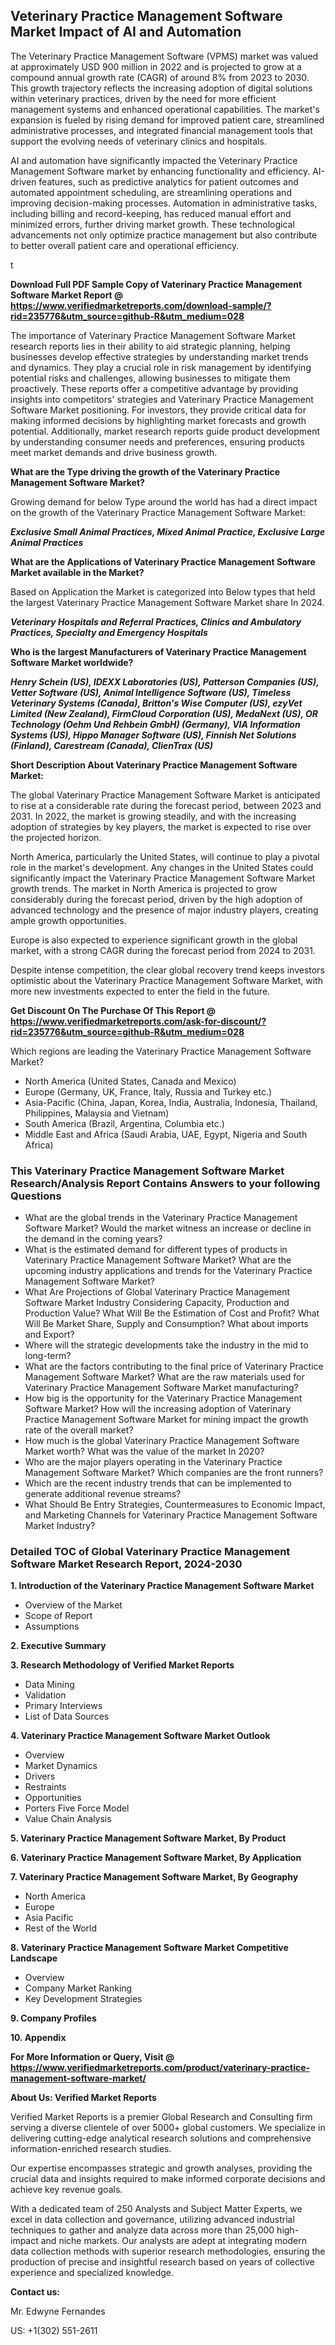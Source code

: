 <h2>Veterinary Practice Management Software Market Impact of AI and Automation</h2><p>The Veterinary Practice Management Software (VPMS) market was valued at approximately USD 900 million in 2022 and is projected to grow at a compound annual growth rate (CAGR) of around 8% from 2023 to 2030. This growth trajectory reflects the increasing adoption of digital solutions within veterinary practices, driven by the need for more efficient management systems and enhanced operational capabilities. The market's expansion is fueled by rising demand for improved patient care, streamlined administrative processes, and integrated financial management tools that support the evolving needs of veterinary clinics and hospitals.</p><p>AI and automation have significantly impacted the Veterinary Practice Management Software market by enhancing functionality and efficiency. AI-driven features, such as predictive analytics for patient outcomes and automated appointment scheduling, are streamlining operations and improving decision-making processes. Automation in administrative tasks, including billing and record-keeping, has reduced manual effort and minimized errors, further driving market growth. These technological advancements not only optimize practice management but also contribute to better overall patient care and operational efficiency.</p>t</p><p id="" class=""><strong>Download Full PDF Sample Copy of Vaterinary Practice Management Software Market Report @ <a href="https://www.verifiedmarketreports.com/download-sample/?rid=235776&utm_source=github-R&utm_medium=028" target="_blank">https://www.verifiedmarketreports.com/download-sample/?rid=235776&utm_source=github-R&utm_medium=028</a></strong></p><p>The importance of&nbsp;Vaterinary Practice Management Software Market research reports lies in their ability to aid strategic planning, helping businesses develop effective strategies by understanding market trends and dynamics. They play a crucial role in risk management by identifying potential risks and challenges, allowing businesses to mitigate them proactively. These reports offer a competitive advantage by providing insights into competitors' strategies and Vaterinary Practice Management Software Market positioning. For investors, they provide critical data for making informed decisions by highlighting market forecasts and growth potential. Additionally, market research reports guide product development by understanding consumer needs and preferences, ensuring products meet market demands and drive business growth.</p><p><strong>What are the&nbsp;Type driving the growth of the Vaterinary Practice Management Software Market?</strong></p><p id="" class="">Growing demand for below Type around the world has had a direct impact on the growth of the Vaterinary Practice Management Software Market:</p><em><strong>Exclusive Small Animal Practices, Mixed Animal Practice, Exclusive Large Animal Practices</strong></em></p><strong>What are the&nbsp;Applications&nbsp;of Vaterinary Practice Management Software Market available in the Market?</strong></p><p id="" class="">Based on Application the Market is categorized into Below types that held the largest Vaterinary Practice Management Software Market share In 2024.</p><em><strong>Veterinary Hospitals and Referral Practices, Clinics and Ambulatory Practices, Specialty and Emergency Hospitals</strong></em></p><strong>Who is the largest Manufacturers of Vaterinary Practice Management Software Market worldwide?</strong></p><p><em><strong>Henry Schein (US), IDEXX Laboratories (US), Patterson Companies (US), Vetter Software (US), Animal Intelligence Software (US), Timeless Veterinary Systems (Canada), Britton's Wise Computer (US), ezyVet Limited (New Zealand), FirmCloud Corporation (US), MedaNext (US), OR Technology (Oehm Und Rehbein GmbH) (Germany), VIA Information Systems (US), Hippo Manager Software (US), Finnish Net Solutions (Finland), Carestream (Canada), ClienTrax (US)</strong></em></p><p id="" class=""><strong>Short Description About Vaterinary Practice Management Software Market:</strong></p><p>The global Vaterinary Practice Management Software Market is anticipated to rise at a considerable rate during the forecast period, between 2023 and 2031. In 2022, the market is growing steadily, and with the increasing adoption of strategies by key players, the market is expected to rise over the projected horizon.</p><p>North America, particularly the United States, will continue to play a pivotal role in the market's development. Any changes in the United States could significantly impact the Vaterinary Practice Management Software Market growth trends. The market in North America is projected to grow considerably during the forecast period, driven by the high adoption of advanced technology and the presence of major industry players, creating ample growth opportunities.</p><p>Europe is also expected to experience significant growth in the global market, with a strong CAGR during the forecast period from 2024 to 2031.</p><p>Despite intense competition, the clear global recovery trend keeps investors optimistic about the Vaterinary Practice Management Software Market, with more new investments expected to enter the field in the future.</p><p id="" class=""><strong>Get Discount On The Purchase Of This Report @ <a href="https://www.verifiedmarketreports.com/ask-for-discount/?rid=235776&utm_source=github-R&utm_medium=028" target="_blank">https://www.verifiedmarketreports.com/ask-for-discount/?rid=235776&utm_source=github-R&utm_medium=028</a></strong></p>Which regions are leading the Vaterinary Practice Management Software Market?</p><ul><li>North America (United States, Canada and Mexico)</li><li>Europe (Germany, UK, France, Italy, Russia and Turkey etc.)</li><li>Asia-Pacific (China, Japan, Korea, India, Australia, Indonesia, Thailand, Philippines, Malaysia and Vietnam)</li><li>South America (Brazil, Argentina, Columbia etc.)</li><li>Middle East and Africa (Saudi Arabia, UAE, Egypt, Nigeria and South Africa)</li></ul><h3 id="" class="">This Vaterinary Practice Management Software Market Research/Analysis Report Contains Answers to your following Questions</h3><ul><li>What are the global trends in the Vaterinary Practice Management Software Market? Would the market witness an increase or decline in the demand in the coming years?</li><li>What is the estimated demand for different types of products in Vaterinary Practice Management Software Market? What are the upcoming industry applications and trends for the Vaterinary Practice Management Software Market?</li><li>What Are Projections of Global Vaterinary Practice Management Software Market Industry Considering Capacity, Production and Production Value? What Will Be the Estimation of Cost and Profit? What Will Be Market Share, Supply and Consumption? What about imports and Export?</li><li>Where will the strategic developments take the industry in the mid to long-term?</li><li>What are the factors contributing to the final price of Vaterinary Practice Management Software Market? What are the raw materials used for Vaterinary Practice Management Software Market manufacturing?</li><li>How big is the opportunity for the Vaterinary Practice Management Software Market? How will the increasing adoption of Vaterinary Practice Management Software Market for mining impact the growth rate of the overall market?</li><li>How much is the global Vaterinary Practice Management Software Market worth? What was the value of the market In 2020?</li><li>Who are the major players operating in the Vaterinary Practice Management Software Market? Which companies are the front runners?</li><li>Which are the recent industry trends that can be implemented to generate additional revenue streams?</li><li>What Should Be Entry Strategies, Countermeasures to Economic Impact, and Marketing Channels for Vaterinary Practice Management Software Market Industry?</li></ul><h3 id="" class="">Detailed TOC of Global Vaterinary Practice Management Software Market Research Report, 2024-2030</h3><p id="" class=""><strong>1. Introduction of the Vaterinary Practice Management Software Market</strong></p><ul><li>Overview of the Market</li><li>Scope of Report</li><li>Assumptions</li></ul><p id="" class=""><strong>2. Executive Summary</strong></p><p id="" class=""><strong>3. Research Methodology of Verified Market Reports</strong></p><ul><li>Data Mining</li><li>Validation</li><li>Primary Interviews</li><li>List of Data Sources</li></ul><p id="" class=""><strong>4. Vaterinary Practice Management Software Market Outlook</strong></p><ul><li>Overview</li><li>Market Dynamics</li><li>Drivers</li><li>Restraints</li><li>Opportunities</li><li>Porters Five Force Model</li><li>Value Chain Analysis</li></ul><p id="" class=""><strong>5. Vaterinary Practice Management Software Market, By Product</strong></p><p id="" class=""><strong>6. Vaterinary Practice Management Software Market, By Application</strong></p><p id="" class=""><strong>7. Vaterinary Practice Management Software Market, By Geography</strong></p><ul><li>North America</li><li>Europe</li><li>Asia Pacific</li><li>Rest of the World</li></ul><p id="" class=""><strong>8. Vaterinary Practice Management Software Market Competitive Landscape</strong></p><ul><li>Overview</li><li>Company Market Ranking</li><li>Key Development Strategies</li></ul><p id="" class=""><strong>9. Company Profiles</strong></p><p id="" class=""><strong>10. Appendix</strong></p><p id="" class=""><strong>For More Information or Query, Visit @ <a href="https://www.verifiedmarketreports.com/product/vaterinary-practice-management-software-market/" target="_blank">https://www.verifiedmarketreports.com/product/vaterinary-practice-management-software-market/</a></strong></p><p id="" class=""><strong>About Us: Verified Market Reports</strong></p><p id="" class="">Verified Market Reports is a premier Global Research and Consulting firm serving a diverse clientele of over 5000+ global customers. We specialize in delivering cutting-edge analytical research solutions and comprehensive information-enriched research studies.</p><p id="" class="">Our expertise encompasses strategic and growth analyses, providing the crucial data and insights required to make informed corporate decisions and achieve key revenue goals.</p><p id="" class="">With a dedicated team of 250 Analysts and Subject Matter Experts, we excel in data collection and governance, utilizing advanced industrial techniques to gather and analyze data across more than 25,000 high-impact and niche markets. Our analysts are adept at integrating modern data collection methods with superior research methodologies, ensuring the production of precise and insightful research based on years of collective experience and specialized knowledge.</p><p id="" class=""><strong>Contact us:</strong></p><p id="" class="">Mr. Edwyne Fernandes</p><p id="" class="">US: +1(302) 551-2611</p>
